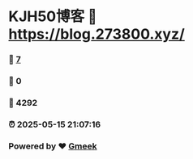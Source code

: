 # KJH50博客 :link: https://blog.273800.xyz/ 
### :page_facing_up: [7](https://blog.273800.xyz//tag.html) 
### :speech_balloon: 0 
### :hibiscus: 4292 
### :alarm_clock: 2025-05-15 21:07:16 
### Powered by :heart: [Gmeek](https://github.com/Meekdai/Gmeek)
